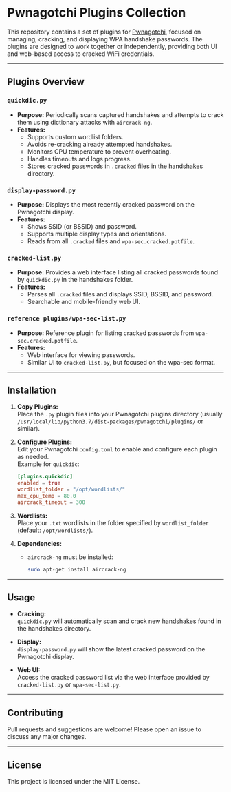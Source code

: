 # Pwnagotchi Plugins Collection

This repository contains a set of plugins for [Pwnagotchi](https://github.com/evilsocket/pwnagotchi), focused on managing, cracking, and displaying WPA handshake passwords. The plugins are designed to work together or independently, providing both UI and web-based access to cracked WiFi credentials.

---

## Plugins Overview

### `quickdic.py`
- **Purpose:** Periodically scans captured handshakes and attempts to crack them using dictionary attacks with `aircrack-ng`.
- **Features:**
  - Supports custom wordlist folders.
  - Avoids re-cracking already attempted handshakes.
  - Monitors CPU temperature to prevent overheating.
  - Handles timeouts and logs progress.
  - Stores cracked passwords in `.cracked` files in the handshakes directory.

### `display-password.py`
- **Purpose:** Displays the most recently cracked password on the Pwnagotchi display.
- **Features:**
  - Shows SSID (or BSSID) and password.
  - Supports multiple display types and orientations.
  - Reads from all `.cracked` files and `wpa-sec.cracked.potfile`.

### `cracked-list.py`
- **Purpose:** Provides a web interface listing all cracked passwords found by `quickdic.py` in the handshakes folder.
- **Features:**
  - Parses all `.cracked` files and displays SSID, BSSID, and password.
  - Searchable and mobile-friendly web UI.

### `reference plugins/wpa-sec-list.py`
- **Purpose:** Reference plugin for listing cracked passwords from `wpa-sec.cracked.potfile`.
- **Features:**
  - Web interface for viewing passwords.
  - Similar UI to `cracked-list.py`, but focused on the wpa-sec format.

---

## Installation

1. **Copy Plugins:**  
   Place the `.py` plugin files into your Pwnagotchi plugins directory (usually `/usr/local/lib/python3.7/dist-packages/pwnagotchi/plugins/` or similar).

2. **Configure Plugins:**  
   Edit your Pwnagotchi `config.toml` to enable and configure each plugin as needed.  
   Example for `quickdic`:
   ```toml
   [plugins.quickdic]
   enabled = true
   wordlist_folder = "/opt/wordlists/"
   max_cpu_temp = 80.0
   aircrack_timeout = 300
   ```

3. **Wordlists:**  
   Place your `.txt` wordlists in the folder specified by `wordlist_folder` (default: `/opt/wordlists/`).

4. **Dependencies:**  
   - `aircrack-ng` must be installed:  
     ```sh
     sudo apt-get install aircrack-ng
     ```

---

## Usage

- **Cracking:**  
  `quickdic.py` will automatically scan and crack new handshakes found in the handshakes directory.

- **Display:**  
  `display-password.py` will show the latest cracked password on the Pwnagotchi display.

- **Web UI:**  
  Access the cracked password list via the web interface provided by `cracked-list.py` or `wpa-sec-list.py`.

---

## Contributing

Pull requests and suggestions are welcome! Please open an issue to discuss any major changes.

---

## License

This project is licensed under the MIT License.
